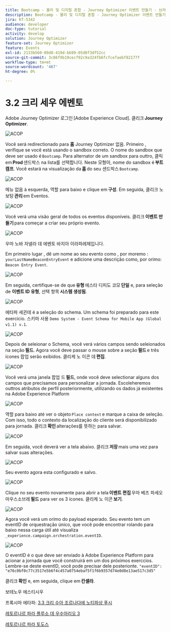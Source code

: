 ```yaml
---
title: Bootcamp - 물리 및 디지털 혼합 - Journey Optimizer 이벤트 만들기 - 브라질
description: Bootcamp - 물리 및 디지털 혼합 - Journey Optimizer 이벤트 만들기 - 브라질
jira: KT-5342
audience: developer
doc-type: tutorial
activity: develop
solution: Journey Optimizer
feature-set: Journey Optimizer
feature: Events
exl-id: 2133b560-09d8-419d-bb99-05d0f3df52cc
source-git-commit: 3c86f9b19cecf92c9a324fb6fcfcefaebf82177f
workflow-type: tm+mt
source-wordcount: '467'
ht-degree: 0%

---
```


# 3.2 크리 세우 에벤토

Adobe Journey Optimizer 로그인 [Adobe Experience Cloud]. 클리크 **Journey Optimizer**.

![ACOP](./images/acophome.png)

Você será redirectionado para **홈** Journey Optimizer 없음. Primeiro , verifique se você está usando o sandbox correto. O nome do sandbox que deve ser usado é `Bootcamp`. Para alternator de um sandbox para outtro, 클릭 em **Prod** 샌드박스 na lista를 선택합니다. Neste 모형아, nome do sandbox é **부트캠프**. Você estará na visualização da **홈** do seu 샌드박스 `Bootcamp`.

![ACOP](./images/acoptriglp.png)

메뉴 없음 à esquerda, 역할 para baixo e clique em **구성**. Em seguida, 클리크 노 보탕 **관리** em Eventos.

![ACOP](./images/acopmenu.png)

Você verá uma visão geral de todos os eventos disponíveis. 클리크 **이벤트 만들기** para começar a criar seu próprio evento.

![ACOP](./images/emptyevent.png)

우마 노바 자넬라 데 에벤토 바지아 이라파레체입니다.

Em primeiro lugar , dê um nome ao seu evento como , por moremo : `yourLastNameBeaconEntryEvent` e adicione uma descrição como, por orimo: `Beacon Entry Event`.

![ACOP](./images/eventdescription.png)

Em seguida, certifique-se de que **유형** 에스타 디피도 코모 **단일** e, para seleção de **이벤트 ID 유형**, 선택 항목 **시스템 생성됨**.

![ACOP](./images/eventidtype.png)

에타파 세귄테 é a seleção do schema. Um schema foi preparado para este exercício. 스키마 사용 `Demo System - Event Schema for Mobile App (Global v1.1) v.1`.

![ACOP](./images/eventschema.png)

Depois de seleionar o Schema, você verá vários campos sendo seleionados na seção **필드**. Agora você deve passar o mouse sobre a seção **필드** e três ícones 팝업 serão exibidos. 클리케 노 이콘 데 **편집**.

![ACOP](./images/eventpayload.png)

Você verá uma janela 팝업 드 **필드**, onde você deve selectionar alguns dos campos que precisamos para personalizar a jornada. Escoleheremos outtros atributos de perfil posteriormente, utilizando os dados já existentes na Adobe Experience Platform

![ACOP](./images/eventfields.png)

역할 para baixo até ver o objeto `Place context` e marque a caixa de seleção. Com isso, todo o contexto da localização do cliente será disponibilizado para jornada. 클리크 **확인** alterações를 뜻하는 para salvar.

![ACOP](./images/eventpayloadbr.png)

Em seguida, você deverá ver a tela abaixo. 클리크 **저장** mais uma vez para salvar suas alterações.

![ACOP](./images/eventsave.png)

Seu evento agora esta configurado e salvo.

![ACOP](./images/eventdone.png)

Clique no seu evento novamente para abrir a tela **이벤트 편집** 우마 베즈 파세오마우스소브레 **필드** para ver os 3 ícones. 클리케 노 이콘 **보기**.

![ACOP](./images/viewevent.png)

Agora você verá um orimo do payload esperado.
Seu evento tem um eventID de orquestração único, que você pode encontrar rolando para baixo nessa carga útil até visualiza `_experience.campaign.orchestration.eventID`.

![ACOP](./images/payloadeventID.png)

O eventID é o que deve ser enviado à Adobe Experience Platform para acionar a jornada que você construirá em um dos próximos exerccios. Lembre-se deste eventID, você pode precisar dele posterionte.
`"eventID": "e76c0bf0c77c3517e5b6f4c457a0754ebaf5f1f6b9357d74e0d8e13ae517c3d5"`

클리크 **확인** e, em seguida, clique em **칸셀라**.

보테노우 에스티시우

프록시마 에타파: [3.3 크리 수아 조르나다에 노티파상 푸시](./ex3.md)

[레토르나르 파라 플루소 데 우수아리오 3](./uc3.md)

[레토르나르 파라 토도스](../../overview.md)

